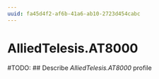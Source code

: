 ```yaml
---
uuid: fa45d4f2-af6b-41a6-ab10-2723d454cabc
---
```



# AlliedTelesis.AT8000


#TODO: ## Describe *AlliedTelesis.AT8000* profile

